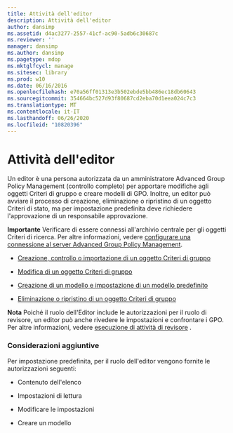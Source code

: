 ```yaml
---
title: Attività dell'editor
description: Attività dell'editor
author: dansimp
ms.assetid: d4ac3277-2557-41cf-ac90-5adb6c30687c
ms.reviewer: ''
manager: dansimp
ms.author: dansimp
ms.pagetype: mdop
ms.mktglfcycl: manage
ms.sitesec: library
ms.prod: w10
ms.date: 06/16/2016
ms.openlocfilehash: e70a56ff01313e3b502ebde5bb486ec18db60643
ms.sourcegitcommit: 354664bc527d93f80687cd2eba70d1eea024c7c3
ms.translationtype: MT
ms.contentlocale: it-IT
ms.lasthandoff: 06/26/2020
ms.locfileid: "10820396"
---
```

# Attività dell'editor


Un editor è una persona autorizzata da un amministratore Advanced Group Policy Management (controllo completo) per apportare modifiche agli oggetti Criteri di gruppo e creare modelli di GPO. Inoltre, un editor può avviare il processo di creazione, eliminazione o ripristino di un oggetto Criteri di stato, ma per impostazione predefinita deve richiedere l'approvazione di un responsabile approvazione.

**Importante**  Verificare di essere connessi all'archivio centrale per gli oggetti Criteri di ricerca. Per altre informazioni, vedere [configurare una connessione al server Advanced Group Policy Management](configure-an-agpm-server-connection-reviewer-agpm30ops.md).

 

-   [Creazione, controllo o importazione di un oggetto Criteri di gruppo](creating-controlling-or-importing-a-gpo-agpm30ops.md)

-   [Modifica di un oggetto Criteri di gruppo](editing-a-gpo-agpm30ops.md)

-   [Creazione di un modello e impostazione di un modello predefinito](creating-a-template-and-setting-a-default-template-agpm30ops.md)

-   [Eliminazione o ripristino di un oggetto Criteri di gruppo](deleting-or-restoring-a-gpo-agpm30ops.md)

**Nota**  Poiché il ruolo dell'Editor include le autorizzazioni per il ruolo di revisore, un editor può anche rivedere le impostazioni e confrontare i GPO. Per altre informazioni, vedere [esecuzione di attività di revisore](performing-reviewer-tasks-agpm30ops.md) .

 

### Considerazioni aggiuntive

Per impostazione predefinita, per il ruolo dell'editor vengono fornite le autorizzazioni seguenti:

-   Contenuto dell'elenco

-   Impostazioni di lettura

-   Modificare le impostazioni

-   Creare un modello

 

 





